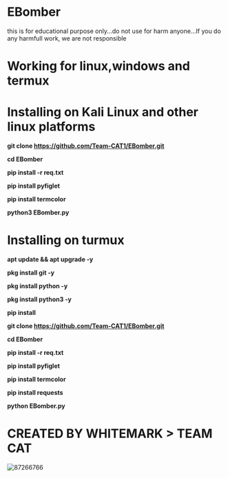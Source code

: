 # EBomber
this is for educational purpose only...do not use for harm anyone...If you do any harmfull work, we are not responsible

# **Working for linux,windows and termux**

# **Installing on Kali Linux and other linux platforms**

**git clone https://github.com/Team-CAT1/EBomber.git**

**cd EBomber**

**pip install -r req.txt**


**pip install pyfiglet**

**pip install termcolor**

**python3 EBomber.py**



# **Installing on turmux**

**apt update && apt upgrade -y**

**pkg install git -y**

**pkg install python -y**

**pkg install python3 -y**

**pip install**

**git clone https://github.com/Team-CAT1/EBomber.git**

**cd EBomber**

**pip install -r req.txt**

**pip install pyfiglet**

**pip install termcolor**

**pip install requests**

**python EBomber.py**

# CREATED BY WHITEMARK > TEAM CAT

![87266766](https://user-images.githubusercontent.com/87734962/126406281-85adddf5-ef0d-4565-88c5-a0de2a6097e3.png)
